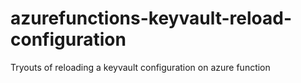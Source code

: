 # azurefunctions-keyvault-reload-configuration
Tryouts of reloading a keyvault configuration on azure function
